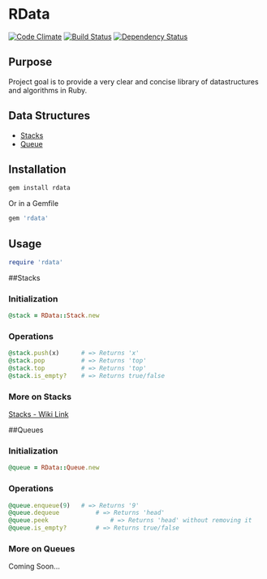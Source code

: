 # RData
[![Code Climate](https://codeclimate.com/badge.png)](https://codeclimate.com/github/samdunne/rdata)
[![Build Status](https://secure.travis-ci.org/samdunne/rdata.png?branch=master)](https://travis-ci.org/samdunne/rdata)
[![Dependency Status](https://gemnasium.com/samdunne/rdata.png)](https://gemnasium.com/samdunne/rdata)

## Purpose

Project goal is to provide a very clear and concise library of datastructures and algorithms in Ruby. 

## Data Structures

* [Stacks](#stacks)
* [Queue](#queues)

## Installation
```ruby
gem install rdata
```

Or in a Gemfile

```ruby
gem 'rdata'
```

## Usage
```ruby
require 'rdata'
```

##<a name='stacks'>Stacks</a>

### Initialization

```ruby
@stack = RData::Stack.new
```

### Operations

```ruby
@stack.push(x) 		# => Returns 'x'
@stack.pop 			# => Returns 'top'
@stack.top 			# => Returns 'top'
@stack.is_empty? 	# => Returns true/false
```

### More on Stacks
[Stacks - Wiki Link](https://github.com/samdunne/rdata/wiki/Stacks)

##<a name='queues'>Queues</a>

### Initialization

```ruby
@queue = RData::Queue.new
```

### Operations

```ruby
@queue.enqueue(9) 	# => Returns '9'
@queue.dequeue 			# => Returns 'head'
@queue.peek 				# => Returns 'head' without removing it
@queue.is_empty? 		# => Returns true/false
```

### More on Queues
Coming Soon...




